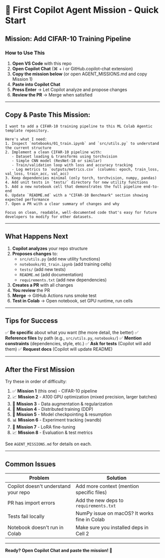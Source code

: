 # 🤖 First Copilot Agent Mission - Quick Start

## Mission: Add CIFAR-10 Training Pipeline

### How to Use This

1. **Open VS Code** with this repo
2. **Open Copilot Chat** (⌘ + i or GitHub.copilot-chat extension)
3. **Copy the mission below** (or open AGENT_MISSIONS.md and copy Mission 1)
4. **Paste into Copilot Chat**
5. **Press Enter** → Let Copilot analyze and propose changes
6. **Review the PR** → Merge when satisfied

---

## Copy & Paste This Mission:

```
I want to add a CIFAR-10 training pipeline to this ML Colab Agentic template repository.

Here's what I need:
1. Inspect `notebooks/01_train.ipynb` and `src/utils.py` to understand the current structure
2. Implement a clean CIFAR-10 pipeline with:
   - Dataset loading & transforms using torchvision
   - Simple CNN model (ResNet-18 or similar)
   - Train/validation loop with loss and accuracy tracking
   - Log metrics to `outputs/metrics.csv` (columns: epoch, train_loss, val_loss, train_acc, val_acc)
3. Keep dependencies minimal (only torch, torchvision, numpy, pandas)
4. Add unit tests in `tests/` directory for new utility functions
5. Add a new notebook cell that demonstrates the full pipeline end-to-end
6. Update `README.md` with a "CIFAR-10 Benchmark" section showing expected performance
7. Open a PR with a clear summary of changes and why

Focus on clean, readable, well-documented code that's easy for future developers to modify for other datasets.
```

---

## What Happens Next

1. **Copilot analyzes** your repo structure
2. **Proposes changes** to:
   - `src/utils.py` (add new utility functions)
   - `notebooks/01_train.ipynb` (add training cells)
   - `tests/` (add new tests)
   - `README.md` (add documentation)
   - `requirements.txt` (add new dependencies)
3. **Creates a PR** with all changes
4. **You review** the PR
5. **Merge** → GitHub Actions runs smoke test
6. **Test in Colab** → Open notebook, set GPU runtime, run cells

---

## Tips for Success

✅ **Be specific** about what you want (the more detail, the better)
✅ **Reference files** by path (e.g., `src/utils.py`, `notebooks/`)
✅ **Mention constraints** (dependencies, style, etc.)
✅ **Ask for tests** (Copilot will add them)
✅ **Request docs** (Copilot will update README)

---

## After the First Mission

Try these in order of difficulty:

1. ✅ **Mission 1** (this one) - CIFAR-10 pipeline
2. 📈 **Mission 2** - A100 GPU optimization (mixed precision, larger batches)
3. 🔄 **Mission 3** - Data augmentation & regularization
4. 🤝 **Mission 4** - Distributed training (DDP)
5. 💾 **Mission 5** - Model checkpointing & resumption
6. 📊 **Mission 6** - Experiment tracking (wandb)
7. 🎯 **Mission 7** - LoRA fine-tuning
8. 📈 **Mission 8** - Evaluation & test metrics

See `AGENT_MISSIONS.md` for details on each.

---

## Common Issues

| Problem | Solution |
|---------|----------|
| Copilot doesn't understand your repo | Add more context (mention specific files) |
| PR has import errors | Add the new deps to `requirements.txt` |
| Tests fail locally | NumPy issue on macOS? It works fine in Colab |
| Notebook doesn't run in Colab | Make sure you installed deps in Cell 2 |

---

**Ready? Open Copilot Chat and paste the mission! 🚀**
